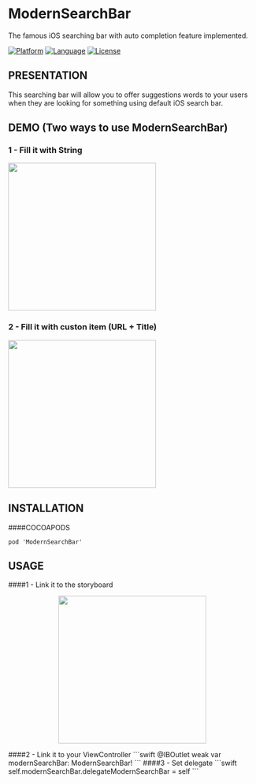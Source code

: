 # ModernSearchBar
The famous iOS searching bar with auto completion feature implemented.

[![Platform](http://img.shields.io/badge/platform-ios-blue.svg?style=flat
)](https://developer.apple.com/iphone/index.action)
[![Language](http://img.shields.io/badge/language-swift-brightgreen.svg?style=flat
)](https://developer.apple.com/swift)
[![License](http://img.shields.io/badge/license-MIT-lightgrey.svg?style=flat
)](http://mit-license.org)

## PRESENTATION
This searching bar will allow you to offer suggestions words to your users when they are looking for something using default iOS search bar.


## DEMO (Two ways to use ModernSearchBar)
<p align="center">
 <h3>1 - Fill it with String</h3>
 <img src ="https://github.com/PhilippeBoisney/ModernSearchBar/raw/master/Gifs/Gif_simple_list.gif", height=300/>
 <h3>2 - Fill it with custon item (URL + Title)</h3>
 <img src ="https://github.com/PhilippeBoisney/ModernSearchBar/raw/master/Gifs/Gif_complex_list.gif", height=300/>
 
</p>

## INSTALLATION
####COCOAPODS
```
pod 'ModernSearchBar'
```


## USAGE
####1 - Link it to the storyboard
<p align="center">
 <img src ="https://github.com/PhilippeBoisney/ModernSearchBar/raw/master/Examples%20Url/usage_1.png", height=300/> 
</p>
####2 - Link it to your ViewController
```swift
 @IBOutlet weak var modernSearchBar: ModernSearchBar!
 ```
####3 - Set delegate
 ```swift
 self.modernSearchBar.delegateModernSearchBar = self
 ```
 
 
